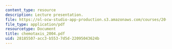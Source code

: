 ```yaml
---
content_type: resource
description: Lecture presentation.
file: https://ol-ocw-studio-app-production.s3.amazonaws.com/courses/20-440-analysis-of-biological-networks-be-440-fall-2004/28185507acc3b5537d5d22095043624b_chemotaxis_2004.pdf
file_type: application/pdf
resourcetype: Document
title: chemotaxis_2004.pdf
uid: 28185507-acc3-b553-7d5d-22095043624b
---
```

